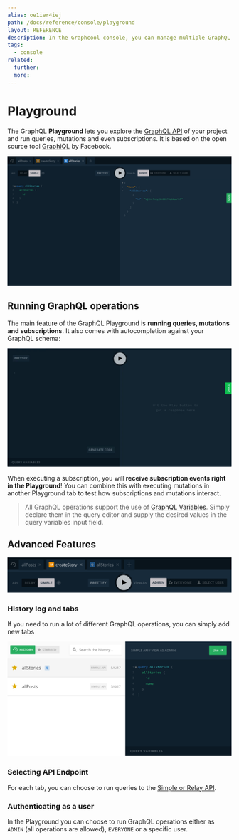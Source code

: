 ```yaml
---
alias: oe1ier4iej
path: /docs/reference/console/playground
layout: REFERENCE
description: In the Graphcool console, you can manage multiple GraphQL projects, define your GraphQL schema and create or modify your data set.
tags:
  - console
related:
  further:
  more:
---
```


# Playground

The GraphQL **Playground** lets you explore the [GraphQL API](!alias-heshoov3ai) of your project and run queries, mutations and even subscriptions. It is based on the open source tool [GraphiQL](https://github.com/graphql/graphiql) by Facebook.

![](./playground.png)

## Running GraphQL operations

The main feature of the GraphQL Playground is **running queries, mutations and subscriptions**. It also comes with autocompletion against your GraphQL schema:

![](./graphql-autocompletion.gif)

When executing a subscription, you will  **receive subscription events right in the Playground**! You can combine this with executing mutations in another Playground tab to test how subscriptions and mutations interact.

> All GraphQL operations support the use of [GraphQL Variables](!alias-ejamaid4ae). Simply declare them in the query editor and supply the desired values in the query variables input field.

## Advanced Features

![](./advanced-features.png)

### History log and tabs

If you need to run a lot of different GraphQL operations, you can simply add new tabs

![](./history.png)

### Selecting API Endpoint

For each tab, you can choose to run queries to the [Simple or Relay API](!alias-heshoov3ai).

### Authenticating as a user

In the Playground you can choose to run GraphQL operations either as `ADMIN` (all operations are allowed), `EVERYONE` or a specific user.
